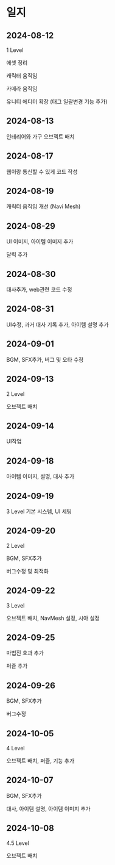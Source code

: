 # 일지

## 2024-08-12
1 Level

에셋 정리

캐릭터 움직임

카메라 움직임

유니티 에디터 확장 (태그 일괄변경 기능 추가)

## 2024-08-13
인테리어와 가구 오브젝트 배치

## 2024-08-17
웹이랑 통신할 수 있게 코드 작성

## 2024-08-19
캐릭터 움직임 개선 (Navi Mesh)

## 2024-08-29
UI 이미지, 아이템 이미지 추가

달력 추가

## 2024-08-30
대사추가, web관련 코드 수정

## 2024-08-31
UI수정, 과거 대사 기록 추가, 아이템 설명 추가

## 2024-09-01
BGM, SFX추가, 버그 및 오타 수정

## 2024-09-13
2 Level

오브젝트 배치

## 2024-09-14
UI작업

## 2024-09-18
아이템 이미지, 설명, 대사 추가

## 2024-09-19
3 Level 기본 시스템, UI 세팅

## 2024-09-20
2 Level

BGM, SFX추가

버그수정 및 최적화

## 2024-09-22
3 Level

오브젝트 배치, NavMesh 설정, 시야 설정

## 2024-09-25
마법진 효과 추가

퍼즐 추가

## 2024-09-26
BGM, SFX추가

버그수정

## 2024-10-05
4 Level

오브젝트 배치, 퍼즐, 기능 추가

## 2024-10-07
BGM, SFX추가

대사, 아이템 설명, 아이템 이미지 추가

## 2024-10-08
4.5 Level

오브젝트 배치